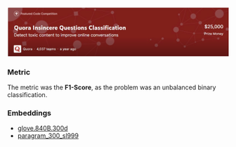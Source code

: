 ![Quora Insincere Questions Classification](https://github.com/shejz/Quora-Insincere-Questions-Classification/blob/master/images/QIQC.jpg)

### **Metric**
The metric was the **F1-Score**, as the problem was an unbalanced binary classification. 

### Embeddings
- [glove.840B.300d](https://nlp.stanford.edu/projects/glove/)
- [paragram_300_sl999](https://cogcomp.org/page/resource_view/106)
